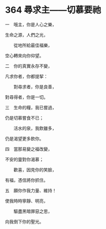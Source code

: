 # 364 尋求主——切慕要祂

一　哦主，你是人心之樂，

生命之源，人們之光，

　　從地所給最佳福樂，

空心轉來向你仰望。

二　你的真實永存不變，

凡求你者，你都提挈：

　　對尋求者，你是良善，

對尋得者，你是一切。

三　生命的糧，我已嘗過，

仍是切慕嘗食不已；

　　活水的泉，我飲雖多，

仍是渴望更多飲你。

四　當那易變之福改變，

不安的靈對你渴慕；

　　歡喜，因見你的笑臉，

有福，憑信將你抓住。

五　願你作我力量、維持！

使我時時寧靜、明亮，

　　驅盡黑暗罪惡之思，

向我倒下你的聖光。

